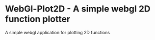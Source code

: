 # WebGl-Plot2D - A simple webgl 2D function plotter

A simple webgl application for plotting 2D functions